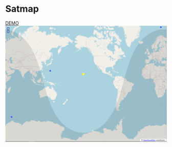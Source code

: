 # Satmap
[DEMO](https://miningflo.github.io/Satmap/)
![map](https://github.com/Miningflo/Satmap/blob/master/map.PNG?raw=true)
